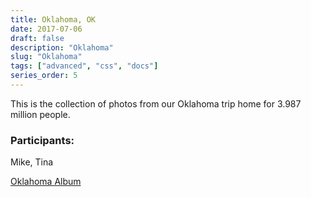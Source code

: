 ```yaml
---
title: Oklahoma, OK
date: 2017-07-06
draft: false
description: "Oklahoma"
slug: "Oklahoma"
tags: ["advanced", "css", "docs"]
series_order: 5
---
```


This is the collection of photos from our Oklahoma trip home for 3.987 million people.

### Participants:
Mike, Tina

[Oklahoma Album](https://goo.gl/photos/vcioEUzqXxU6GPRQ9)
